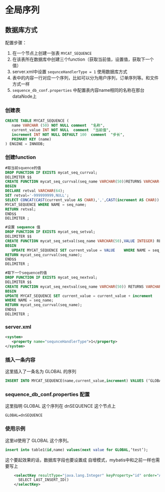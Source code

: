 # 全局序列

## 数据库方式

配置步骤：

1. 在一个节点上创建一张表 `MYCAT_SEQUENCE`
2. 在该表所在数据库中创建三个function（获取当前值，设置值，获取下一个值）
3. server.xml中设置 `sequnceHandlerType = 1` 使用数据库方式
4. 表中的内容一行对应一个序列，比如可以分为用户序列，订单序列等。和文件方式一样
5. `sequence_db_conf.properties` 中配置表内容name相同的名称在那台dataNode上


### 创建表
```sql
CREATE TABLE MYCAT_SEQUENCE (
   name VARCHAR (50) NOT NULL comment  "名称",
   current_value INT NOT NULL  comment  "当前值",
   increment INT NOT NULL DEFAULT 100  comment  "步长",
   PRIMARY KEY (name)
) ENGINE = INNODB;
```

### 创建function
```sql
#取当前squence的值
DROP FUNCTION IF EXISTS mycat_seq_currval;
DELIMITER $$
CREATE FUNCTION mycat_seq_currval(seq_name VARCHAR(50))RETURNS VARCHAR(64) CHARSET 'utf8'
BEGIN
DECLARE retval VARCHAR(64);
SET retval='-999999999,NULL';
SELECT CONCAT(CAST(current_value AS CHAR),',',CAST(increment AS CHAR)) INTO retval FROM
MYCAT_SEQUENCE WHERE NAME = seq_name;
RETURN retval;
END$$
DELIMITER ;

#设置 sequence 值
DROP FUNCTION IF EXISTS mycat_seq_setval;
DELIMITER $$
CREATE FUNCTION mycat_seq_setval(seq_name VARCHAR(50),VALUE INTEGER) RETURNS VARCHAR(64) CHARSET 'utf8'
BEGIN
   UPDATE MYCAT_SEQUENCE SET current_value = VALUE    WHERE NAME = seq_name;
RETURN mycat_seq_currval(seq_name);
END$$
DELIMITER ;

#取下一个sequence的值
DROP FUNCTION IF EXISTS mycat_seq_nextval;
DELIMITER $$
CREATE FUNCTION mycat_seq_nextval(seq_name VARCHAR(50)) RETURNS VARCHAR(64) CHARSET 'utf8'
BEGIN
UPDATE MYCAT_SEQUENCE SET current_value = current_value + increment 
WHERE NAME = seq_name;
RETURN mycat_seq_currval(seq_name);
END$$
DELIMITER ;
```

### server.xml

```xml
<system>
   <property name="sequnceHandlerType">1</property>
</system>
```

### 插入一条内容

这里插入了一条名为 GLOBAL 的序列
```sql
INSERT INTO MYCAT_SEQUENCE(name,current_value,increment) VALUES (‘GLOBAL’, 100000, 100);
```

### sequence_db_conf.properties 配置

这里指明 GLOBAL 这个序列在 dnSEQUENCE 这个节点上

```
GLOBAL=dnSEQUENCE
```

### 使用示例

这里id使用了  GLOBAL  这个序列。
```sql
insert into table1(id,name) values(next value for GLOBAL,‘test’);
```

这个要起效果的话，数据库字段也要设置成 自增模式，mybatis中和之前一样也需要写上
```xml
    <selectKey resultType="java.lang.Integer" keyProperty="id" order="AFTER" >
      SELECT LAST_INSERT_ID()
    </selectKey>
```



